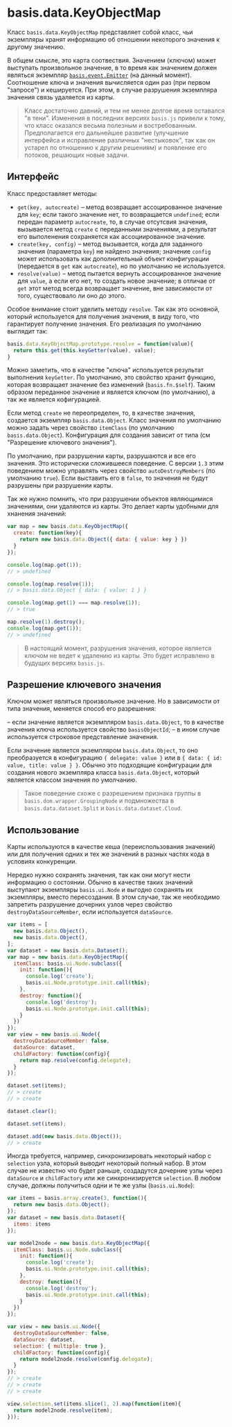 # basis.data.KeyObjectMap

Класс `basis.data.KeyObjectMap` представляет собой класс, чьи экземпляры хранят информацию об отношении некоторого значения к другому значению.

В общем смысле, это карта соотвествия. Значением (ключом) может выступать произвольное значение, в то время как значением должен являться экземпляр [`basis.event.Emitter`](basis.event.md#emitter) (на данный момент). Соотношение ключа и значения вычисляется один раз (при первом "запросе") и кешируется. При этом, в случае разрушения экземпляра значения связь удаляется из карты.

> Класс достаточно давний, и тем не менее долгое время оставался "в тени". Изменения в последних версиях `basis.js` привели к тому, что класс оказался весьма полезным и востребованным. Предполагается его дальнейшее развитие (улучшение интерфейса и исправление различных "нестыковок", так как он устарел по отношению к другим решениям) и появление его потоков, решающих новые задачи.

## Интерфейс

Класс предоставляет методы:

- `get(key, autocreate)` – метод возвращает ассоцированное значение для `key`; если такого значение нет, то возвращается `undefined`; если передан параметр `autocreate`, то, в случае отсутсвия значения, вызывается метод `create` с переданными значениями, а результат его выполенения сохраняется как ассоциированное значение.
- `create(key, config)` – метод вызывается, когда для заданного значения (параметра `key`) не найдено значения; значение `config` может использовать как дополнительный объект конфигурации (передается в `get` как `autocreate`), но по умолчанию не используется.
- `resolve(value)` – метод пытается вернуть ассоцированное значение для `value`, а если его нет, то создать новое значение; в отличае от `get` этот метод всегда возвращает значение, вне зависимости от того, существовало ли оно до этого.

Особое внимание стоит уделить методу `resolve`. Так как это основной, который используется для получения значения, в виду того, что гарантирует получение значения. Его реализация по умолчанию выглядит так:

```js
basis.data.KeyObjectMap.prototype.resolve = function(value){
  return this.get(this.keyGetter(value), value);
}
```

Можно заметить, что в качестве "ключа" используется результат выполнения `keyGetter`. По умолчанию, это свойство хранит функцию, которая возвращает значение без изменений (`basis.fn.$self`). Таким образом переданное значение и является ключом (по умолчанию), а так же является кофигурацией.

Если метод `create` не переопределен, то, в качестве значения, создается экземпляр `basis.data.Object`. Класс значения по умолчанию можно задать через свойство `itemClass` (по умолчанию `basis.data.Object`). Конфигурация для создания зависит от типа (см "Разрешение ключевого значения").

По умолчанию, при разрушении карты, разрушаются и все его значения. Это исторически сложившееся поведение. С версии `1.3` этим поведением можно управлять через свойство `autoDestroyMembers` (по умолчанию `true`). Если выставить его в `false`, то значения не будут разрушены при разрушении карты.

Так же нужно помнить, что при разрушении объектов являющимися значениями, они удаляются из карты. Это делает карты удобными для хнанения значений:

```js
var map = new basis.data.KeyObjectMap({
  create: function(key){
    return new basis.data.Object({ data: { value: key } })
  }
});

console.log(map.get(1));
// > undefined

console.log(map.resolve(1));
// > basis.data.Object { data: { value: 1 } }

console.log(map.get(1) === map.resolve(1));
// > true

map.resolve(1).destroy();
console.log(map.get(1));
// > undefined
```

> В настоящий момент, разрушения значения, которое является ключом не ведет к удалению из карты. Это будет исправлено в будущих версиях `basis.js`.

## Разрешение ключевого значения

Ключом может являться произвольное значение. Но в зависимости от типа значения, меняется способ его разрешения:

– если значение является экземпляром `basis.data.Object`, то в качестве значения ключа используется свойство `basisObjectId`;
– в ином случае используется строковое представление значения.

Если значение является экземпляром `basis.data.Object`, то оно преобразуется в конфигурацию `{ delegate: value }` или в `{ data: { id: value, title: value } }`. Обычно это подходящие конфигурации для создания нового экземпляра класса `basis.data.Object`, который является классом значения по умолчанию.

> Такое поведение схоже с разрешением признака группы в `basis.dom.wrapper.GroupingNode` и подмножества в `basis.data.dataset.Split` и `basis.data.dataset.Cloud`.

## Использование

Карты используются в качестве кеша (переиспользования значений) или для получения одних и тех же значений в разных частях кода в условиях конкуренции.

Нередко нужно сохранять значения, так как они могут нести информацию о состоянии. Обычно в качестве таких значений выступают экземпляры `basis.ui.Node` и выгодно сохранять их экземпляры, вместо пересоздания. В этом случае, так же необходимо запретить разрушение дочерних узлов через свойство `destroyDataSourceMember`, если используется `dataSource`.

```js
var items = [
  new basis.data.Object(),
  new basis.data.Object(),
];
var dataset = new basis.data.Dataset();
var map = new basis.data.KeyObjectMap({
  itemClass: basis.ui.Node.subclass({
    init: function(){
      console.log('create');
      basis.ui.Node.prototype.init.call(this);
    },
    destroy: function(){
      console.log('destroy');
      basis.ui.Node.prototype.init.call(this);
    }
  })
});
var view = new basis.ui.Node({
  destroyDataSourceMember: false,
  dataSource: dataset,
  childFactory: function(config){
    return map.resolve(config.delegate);
  }
});

dataset.set(items);
// > create
// > create

dataset.clear();

dataset.set(items);

dataset.add(new basis.data.Object());
// > create
```

Иногда требуется, например, синхронизировать некоторый набор с `selection` узла, который выводит некоторый полный набор. В этом случае не известно что будет раньше, создадутся дочерние узлы через `dataSource` и `childFactory` или же синхронизируется `selection`. В любом случае, должны получиться одни и те же узлы (`basis.ui.Node`):

```js
var items = basis.array.create(3, function(){
  return new basis.data.Object();
});
var dataset = new basis.data.Dataset({
  items: items
});

var model2node = new basis.data.KeyObjectMap({
  itemClass: basis.ui.Node.subclass({
    init: function(){
      console.log('create');
      basis.ui.Node.prototype.init.call(this);
    },
    destroy: function(){
      console.log('destroy');
      basis.ui.Node.prototype.init.call(this);
    }
  })
});

var view = new basis.ui.Node({
  destroyDataSourceMember: false,
  dataSource: dataset,
  selection: { multiple: true },
  childFactory: function(config){
    return model2node.resolve(config.delegate);
  }
});
// > create
// > create
// > create

view.selection.set(items.slice(1, 2).map(function(item){
  return model2node.resolve(item);
}));
```
